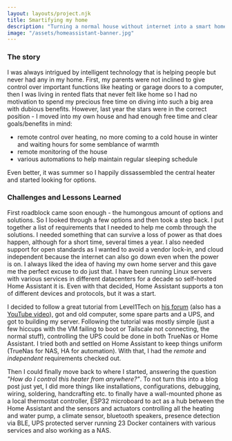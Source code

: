 ```yaml
---
layout: layouts/project.njk
title: Smartifying my home
description: "Turning a normal house without internet into a smart home but with a twist, self-hosted and DIY. Remote access, speech recognition and more without any cloud or paid service."
image: "/assets/homeassistant-banner.jpg"
---
```


### The story
I was always intrigued by intelligent technology that is helping people but never had any in my home. First, my parents were not inclined to give control over important functions like heating or garage doors to a computer, then I was living in rented flats that never felt like home so I had no motivation to spend my precious free time on diving into such a big area with dubious benefits. However, last year the stars were in the correct position - I moved into my own house and had enough free time and clear goals/benefits in mind:

- remote control over heating, no more coming to a cold house in winter and waiting hours for some semblance of warmth
- remote monitoring of the house
- various automations to help maintain regular sleeping schedule

Even better, it was summer so I happily dissassembled the central heater and started looking for options.

### Challenges and Lessons Learned
First roadblock came soon enough - the humongous amount of options and solutions. So I looked through a few options and then took a step back. I put together a list of requirements that I needed to help me comb through the solutions. I needed something that can survive a loss of power as that does happen, although for a short time, several times a year. I also needed support for open standards as I wanted to avoid a vendor lock-in, and cloud independent because the internet can also go down even when the power is on. I always liked the idea of having my own home server and this gave me the perfect excuse to do just that. I have been running Linux servers with various services in different datacenters for a decade so self-hosted Home Assistant it is. Even with that decided, Home Assistant supports a ton of different devices and protocols, but it was a start.

I decided to follow a great tutorial from Level1Tech on [his forum](https://forum.level1techs.com/t/truenas-scale-ultimate-home-setup-incl-tailscale/186444) (also has a [YouTube video](https://www.youtube.com/watch?v=R7BXEuKjJ0k)), got and old computer, some spare parts and a UPS, and got to building my server. Following the tutorial was mostly simple (just a few hiccups with the VM failing to boot or Tailscale not connecting, the normal stuff), controlling the UPS could be done in both TrueNas or Home Assistant. I tried both and settled on Home Assistant to keep things uniform (TrueNas for NAS, HA for automation). With that, I had the *remote* and *independent* requirements checked out.

Then I could finally move back to where I started, answering the question *"How do I control this heater from anywhere?"*. To not turn this into a blog post just yet, I did more things like installations, configurations, debugging, wiring, soldering, handcrafting etc. to finally have a wall-mounted phone as a local thermostat controller, ESP32 microboard to act as a hub between the Home Assistant and the sensors and actuators controlling all the heating and water pump, a climate sensor, bluetooth speakers, presence detection via BLE, UPS protected server running 23 Docker containers with various services and also working as a NAS.

